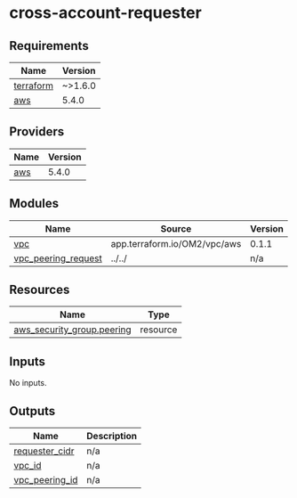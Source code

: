 # cross-account-requester

<!-- BEGINNING OF PRE-COMMIT-TERRAFORM DOCS HOOK -->
## Requirements

| Name | Version |
|------|---------|
| <a name="requirement_terraform"></a> [terraform](#requirement\_terraform) | ~>1.6.0 |
| <a name="requirement_aws"></a> [aws](#requirement\_aws) | 5.4.0 |

## Providers

| Name | Version |
|------|---------|
| <a name="provider_aws"></a> [aws](#provider\_aws) | 5.4.0 |

## Modules

| Name | Source | Version |
|------|--------|---------|
| <a name="module_vpc"></a> [vpc](#module\_vpc) | app.terraform.io/OM2/vpc/aws | 0.1.1 |
| <a name="module_vpc_peering_request"></a> [vpc\_peering\_request](#module\_vpc\_peering\_request) | ../../ | n/a |

## Resources

| Name | Type |
|------|------|
| [aws_security_group.peering](https://registry.terraform.io/providers/hashicorp/aws/5.4.0/docs/resources/security_group) | resource |

## Inputs

No inputs.

## Outputs

| Name | Description |
|------|-------------|
| <a name="output_requester_cidr"></a> [requester\_cidr](#output\_requester\_cidr) | n/a |
| <a name="output_vpc_id"></a> [vpc\_id](#output\_vpc\_id) | n/a |
| <a name="output_vpc_peering_id"></a> [vpc\_peering\_id](#output\_vpc\_peering\_id) | n/a |
<!-- END OF PRE-COMMIT-TERRAFORM DOCS HOOK -->
